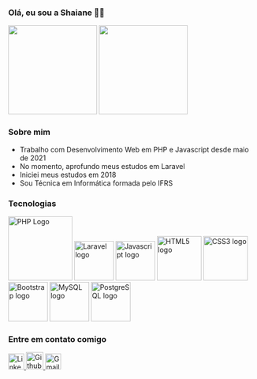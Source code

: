 ### Olá, eu sou a Shaiane 👩‍🦰

<div>
  <img height="180" src="https://github-readme-stats.vercel.app/api?username=ShaianeBoesing&show_icons=true&theme=dracula&include_all_commits=true"/>
  <img height="180" style="align-self:end" src="https://github-readme-stats.vercel.app/api/top-langs/?username=ShaianeBoesing&layout=compact&langs_count=7&theme=dracula"/>
</div>

<h3  width="180em"> Sobre mim </h3>
<ul>
  <li>  Trabalho com Desenvolvimento Web em PHP e Javascript desde maio de 2021 </li>
  <li>  No momento, aprofundo meus estudos em Laravel </li>
  <li>  Iniciei meus estudos em 2018 </li>
  <li> Sou Técnica em Informática formada pelo IFRS  </li>
</ul>


<h3> Tecnologias </h3>
<div> 
  <img src="https://cdn.svgporn.com/logos/php.svg" alt="PHP Logo" width="130"> 
  <img  src="https://cdn.svgporn.com/logos/laravel.svg" alt="Laravel logo" height="80">
  <img src="https://cdn.svgporn.com/logos/javascript.svg" alt="Javascript logo" width="80">  
  <img  src="https://cdn.svgporn.com/logos/html-5.svg" alt="HTML5 logo" height="90">
  <img  src="https://cdn.svgporn.com/logos/css-3.svg" alt="CSS3 logo" height="90">
  <img src="https://cdn.svgporn.com/logos/bootstrap.svg" alt="Bootstrap logo" height="80">
  <img src="https://cdn.svgporn.com/logos/mysql.svg" alt="MySQL logo" height="80">
  <img src="https://cdn.svgporn.com/logos/postgresql.svg" alt="PostgreSQL logo" height="80>
  <img src="https://www.vectorlogo.zone/logos/jquery/jquery-icon.svg" alt="Jquery logo" height="80"

</div>

<h3> Entre em contato comigo</h3>
<div>  
  <a href="https://www.linkedin.com/in/shaiane-boesing-rodrigues-borges-3887941b2/" target="_blank">
     <img src="https://cdn.svgporn.com/logos/linkedin-icon.svg" alt="Linkedin Logo" width="32">
  </a>
  <a href="https://github.com/ShaianeBoesing" target="_blank">
    <img src="https://cdn.svgporn.com/logos/github-octocat.svg" alt="Github Logo" width="35"> 
  </a> 
  <a href="mailto:shaianeboesingrb@gmail.com" target="_blank">
    <img src="https://cdn.svgporn.com/logos/google-gmail.svg" alt="Gmail logo" height="32">
  </a>
</div>




